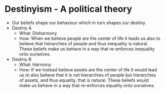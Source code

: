 # Destinyism - A political theory

- Our beliefs shape our behaviour which in turn shapes our destiny. 
- Destiny A 
  - What: Disharmony
  - How: When we believe people are the center of life it leads us also to believe that heirarchies of people and thus inequality is natural. These beliefs make us behave in a way that re-enforces inequality onto ourselves. 
- Destiny B 
  - What: Harmony
  - How: If we instead believe assets are the center of life it would lead us to also believe that it is not hierarchies of people but hierarchies of assets, and thus equality, that is natural. These beliefs would make us behave in a way that re-enforces equality onto ourselves. 
